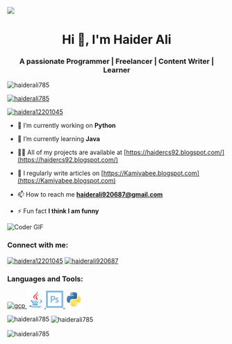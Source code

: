 
<img src ="https://1.bp.blogspot.com/-SSRfIfOQz1g/YQuHya799aI/AAAAAAAAAAM/rldJjzismQIntxESPAQjzEyxMX6hNT0RQCLcBGAsYHQ/s1584/Colorful%2BTechnology%2Band%2BComputers%2BLinkedIn%2BBanner.png"/></a>

<h1 align="center">Hi 👋, I'm Haider Ali</h1>
<h3 align="center">A passionate Programmer | Freelancer | Content Writer | Learner</h3>
<p align="left"> <img src="https://komarev.com/ghpvc/?username=haiderali785&label=Profile%20views&color=0e75b6&style=flat" alt="haiderali785" /> </p>


<p align="left"> <a href="https://github.com/ryo-ma/github-profile-trophy"><img src="https://github-profile-trophy.vercel.app/?username=haiderali785" alt="haiderali785" /></a> </p>

<p align="left"> <a href="https://twitter.com/haidera12201045" target="blank"><img src="https://img.shields.io/twitter/follow/haidera12201045?logo=twitter&style=for-the-badge" alt="haidera12201045" /></a> </p>

- 🔭 I’m currently working on **Python**

- 🌱 I’m currently learning **Java**

- 👨‍💻 All of my projects are available at [https://haidercs92.blogspot.com/](https://haidercs92.blogspot.com/)

- 📝 I regularly write articles on [https://Kamiyabee.blogspot.com](https://Kamiyabee.blogspot.com)

- 📫 How to reach me **haiderali920687@gmail.com**

- ⚡ Fun fact **I think I am funny**

<img src="https://media.giphy.com/media/SWoSkN6DxTszqIKEqv/giphy.gif" alt="Coder GIF" width="500">

<h3 align="left">Connect with me:</h3>
<p align="left">
<a href="https://twitter.com/haidera12201045" target="blank"><img align="center" src="https://raw.githubusercontent.com/rahuldkjain/github-profile-readme-generator/master/src/images/icons/Social/twitter.svg" alt="haidera12201045" height="30" width="40" /></a>
<a href="https://linkedin.com/in/haiderali920687" target="blank"><img align="center" src="https://raw.githubusercontent.com/rahuldkjain/github-profile-readme-generator/master/src/images/icons/Social/linked-in-alt.svg" alt="haiderali920687" height="30" width="40" /></a>
</p>

<h3 align="left">Languages and Tools:</h3>
<p align="left"> <a href="https://cloud.google.com" target="_blank"> <img src="https://www.vectorlogo.zone/logos/google_cloud/google_cloud-icon.svg" alt="gcp" width="40" height="40"/> </a> <a href="https://www.java.com" target="_blank"> <img src="https://raw.githubusercontent.com/devicons/devicon/master/icons/java/java-original.svg" alt="java" width="40" height="40"/> </a> <a href="https://www.photoshop.com/en" target="_blank"> <img src="https://raw.githubusercontent.com/devicons/devicon/master/icons/photoshop/photoshop-line.svg" alt="photoshop" width="40" height="40"/> </a> <a href="https://www.python.org" target="_blank"> <img src="https://raw.githubusercontent.com/devicons/devicon/master/icons/python/python-original.svg" alt="python" width="40" height="40"/> </a> </p>

<p><img align="left" src="https://github-readme-stats.vercel.app/api/top-langs?username=haiderali785&show_icons=true&locale=en&layout=compact" alt="haiderali785" /></p>

<p>&nbsp;<img align="center" src="https://github-readme-stats.vercel.app/api?username=haiderali785&show_icons=true&locale=en" alt="haiderali785" /></p>

<p><img align="center" src="https://github-readme-streak-stats.herokuapp.com/?user=haiderali785&" alt="haiderali785" /></p>
